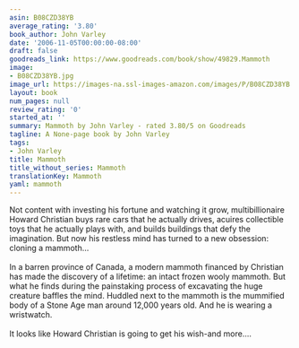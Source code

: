 ```yaml
---
asin: B08CZD38YB
average_rating: '3.80'
book_author: John Varley
date: '2006-11-05T00:00:00-08:00'
draft: false
goodreads_link: https://www.goodreads.com/book/show/49829.Mammoth
image:
- B08CZD38YB.jpg
image_url: https://images-na.ssl-images-amazon.com/images/P/B08CZD38YB.01._SCLZZZZZZZ.jpg
layout: book
num_pages: null
review_rating: '0'
started_at: ''
summary: Mammoth by John Varley - rated 3.80/5 on Goodreads
tagline: A None-page book by John Varley
tags:
- John Varley
title: Mammoth
title_without_series: Mammoth
translationKey: Mammoth
yaml: mammoth
---
```


Not content with investing his fortune and watching it grow, multibillionaire Howard Christian buys rare cars that he actually drives, acuires collectible toys that he actually plays with, and builds buildings that defy the imagination. But now his restless mind has turned to a new obsession: cloning a mammoth...<br /><br />In a barren province of Canada, a modern mammoth financed by Christian has made the discovery of a lifetime: an intact frozen wooly mammoth. But what he finds during the painstaking process of excavating the huge creature baffles the mind. Huddled next to the mammoth is the mummified body of a Stone Age man around 12,000 years old. And he is wearing a wristwatch.<br /><br />It looks like Howard Christian is going to get his wish-and more....